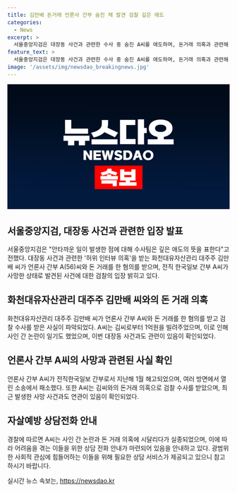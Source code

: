 ```yaml
---
title: 김만배 돈거래 언론사 간부 숨진 채 발견 검찰 깊은 애도
categories:
  - News
excerpt: >
  서울중앙지검은 대장동 사건과 관련한 수사 중 숨진 A씨를 애도하며, 돈거래 의혹과 관련해 깊은 수사 중이라고 밝혔다. A씨는 김씨로부터 돈을 빌린 후 불이익을 겪었으며, 검찰은 김씨와 언론사 간부들이 돈 거래를 했을 가능성을 조사 중이다. ※우울감 등을 겪는 경우 24시간 상담 가능한 ☎109.
feature_text: >
  서울중앙지검은 대장동 사건과 관련한 수사 중 숨진 A씨를 애도하며, 돈거래 의혹과 관련해 깊은 수사 중이라고 밝혔다. A씨는 김씨로부터 돈을 빌린 후 불이익을 겪었으며, 검찰은 김씨와 언론사 간부들이 돈 거래를 했을 가능성을 조사 중이다. ※우울감 등을 겪는 경우 24시간 상담 가능한 ☎109.
image: '/assets/img/newsdao_breakingnews.jpg'
---
```


<p><img src="/assets/img/newsdao_breakingnews.jpg" alt="pcversion 속보" /></p>

<h2 data-ke-size="size26">서울중앙지검, 대장동 사건과 관련한 입장 발표</h2>

<p data-ke-size="size16">서울중앙지검은 "안타까운 일이 발생한 점에 대해 수사팀은 깊은 애도의 뜻을 표한다"고 전했다. 대장동 사건과 관련한 '허위 인터뷰 의혹'을 받는 화천대유자산관리 대주주 김만배 씨가 언론사 간부 A(56)씨와 돈 거래를 한 혐의를 받으며, 전직 한국일보 간부 A씨가 사망한 상태로 발견된 사건에 대한 검찰의 입장 밝히고 있다.</p>

<h2 data-ke-size="size26">화천대유자산관리 대주주 김만배 씨와의 돈 거래 의혹</h2>

<p data-ke-size="size16">화천대유자산관리 대주주 김만배 씨가 언론사 간부 A씨와 돈 거래를 한 혐의를 받고 검찰 수사를 받은 사실이 파악되었다. A씨는 김씨로부터 1억원을 빌려주었으며, 이로 인해 사인 간 논란이 일기도 했었으며, 이번 대장동 사건과도 관련이 있음이 확인되었다.</p>

<h2 data-ke-size="size26">언론사 간부 A씨의 사망과 관련된 사실 확인</h2>

<p data-ke-size="size16">언론사 간부 A씨가 전직한국일보 간부로서 지난해 1월 해고되었으며, 여러 방면에서 열린 소송에서 패소했다. 또한 A씨는 김씨와의 돈거래 의혹으로 검찰 수사를 받았으며, 최근 발생한 사망 사건과도 연관이 있음이 확인되었다.</p>

<h2 data-ke-size="size26">자살예방 상담전화 안내</h2>

<p data-ke-size="size16">경찰에 따르면 A씨는 사인 간 논란과 돈 거래 의혹에 시달리다가 실종되었으며, 이에 따라 어려움을 겪는 이들을 위한 상담 전화 안내가 마련되어 있음을 안내하고 있다. 광범위한 사회적 관심에 힘들어하는 이들을 위해 필요한 상담 서비스가 제공되고 있으니 참고하시기 바랍니다. </p>
실시간 뉴스 속보는, <a href="https://newsdao.kr" rel="dofollow">https://newsdao.kr</a>


